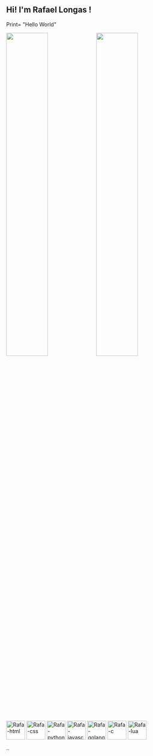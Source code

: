 ##  Hi! I'm Rafael Longas !


Print= "Hello World"

<img align="left"  width="47%"  src="https://github-readme-stats.vercel.app/api?username=Rafilksz&show_icons=true&theme=radical" />

<img align="left" width="47%" src="https://github-readme-stats.vercel.app/api/top-langs/?username=Rafilksz&layout=compact" />





<div style="display: inline_block"><br>
  <img align="center" alt="Rafa-html" height="50" width="50" src="https://cdn.jsdelivr.net/gh/devicons/devicon/icons/html5/html5-original.svg">
  <img align="center" alt="Rafa-css" height="50" width="50" src="https://cdn.jsdelivr.net/gh/devicons/devicon/icons/css3/css3-original.svg">
  <img align="center" alt="Rafa-python" height="50" width="50" src="https://cdn.jsdelivr.net/gh/devicons/devicon/icons/python/python-original.svg">
  <img align="center" alt="Rafa-javascript" height="50" width="50" src="https://cdn.jsdelivr.net/gh/devicons/devicon/icons/javascript/javascript-original.svg">
  <img align="center" alt="Rafa-golang" height="50" width="50" src="https://cdn.jsdelivr.net/gh/devicons/devicon/icons/go/go-original.svg">
  <img align="center" alt="Rafa-c" height="50" width="50" src="https://cdn.jsdelivr.net/gh/devicons/devicon/icons/c/c-original.svg">
  <img align="center" alt="Rafa-lua" height="50" width="50" src="https://cdn.jsdelivr.net/gh/devicons/devicon/icons/lua/lua-original.svg">
</div>








<!--
**Rafilksz/Rafilksz** is a ✨ _special_ ✨ repository because its `README.md` (this file) appears on your GitHub profile.

Here are some ideas to get you started:

- 🔭 I’m currently working on ...
- 🌱 I’m currently learning ...
- 👯 I’m looking to collaborate on ...
- 🤔 I’m looking for help with ...
- 💬 Ask me about ...
- 📫 How to reach me: ...
- 😄 Pronouns: ...
- ⚡ Fun fact: ...
-->
..


